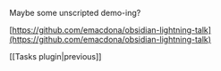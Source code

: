 Maybe some unscripted demo-ing?

[https://github.com/emacdona/obsidian-lightning-talk](https://github.com/emacdona/obsidian-lightning-talk)

[[Tasks plugin|previous]]